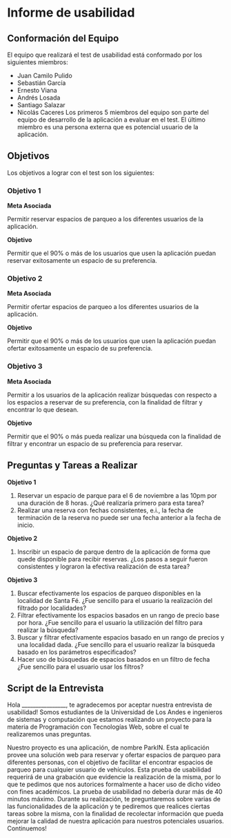 # Informe de usabilidad

## Conformación del Equipo

El equipo que realizará el test de usabilidad está conformado por los siguientes miembros:
* Juan Camilo Pulido
* Sebastián García
* Ernesto Viana
* Andrés Losada
* Santiago Salazar
* Nicolás Caceres
Los primeros 5 miembros del equipo son parte del equipo de desarrollo de la aplicación a evaluar en el test. El último miembro es una persona externa que es potencial usuario de la aplicación.

## Objetivos
Los objetivos a lograr con el test son los siguientes:

### Objetivo 1

**Meta Asociada**

Permitir reservar espacios de parqueo a los diferentes usuarios de la aplicación.

**Objetivo**

Permitir que el 90% o más de los usuarios que usen la aplicación puedan reservar exitosamente un espacio de su preferencia.

### Objetivo 2

**Meta Asociada**

Permitir ofertar espacios de parqueo a los diferentes usuarios de la aplicación.

**Objetivo**

Permitir que el 90% o más de los usuarios que usen la aplicación puedan ofertar exitosamente un espacio de su preferencia.

### Objetivo 3

**Meta Asociada**

Permitir a los usuarios de la aplicación realizar búsquedas con respecto a los espacios a reservar de su preferencia, con la finalidad de filtrar y encontrar lo que desean.

**Objetivo**

Permitir que el 90% o más pueda realizar una búsqueda con la finalidad de filtrar y encontrar un espacio de su preferencia para reservar.


## Preguntas y Tareas a Realizar

**Objetivo 1**
1. Reservar un espacio de parque para el 6 de noviembre a las 10pm por una duración de 8 horas. ¿Qué realizaría primero para esta tarea?
2. Realizar una reserva con fechas consistentes, e.i., la fecha de terminación de la reserva no puede ser una fecha anterior a la fecha de inicio.

**Objetivo 2**
1. Inscribir un espacio de parque dentro de la aplicación de forma que quede disponible para recibir reservas. ¿Los pasos a seguir fueron consistentes y lograron la efectiva realización de esta tarea?

**Objetivo 3**
1. Buscar efectivamente los espacios de parqueo disponibles en la localidad de Santa Fé. ¿Fue sencillo para el usuario la realización del filtrado por localidades?
2. Filtrar efectivamente los espacios basados en un rango de precio base por hora. ¿Fue sencillo para el usuario la utilización del filtro para realizar la búsqueda?
3. Buscar y filtrar efectivamente espacios basado en un rango de precios y una localidad dada. ¿Fue sencillo para el usuario realizar la búsqueda basado en los parámetros especificados?
4. Hacer uso de búsquedas de espacios basados en un filtro de fecha ¿Fue sencillo para el usuario usar los filtros?


## Script de la Entrevista


Hola ________________, te agradecemos por aceptar nuestra entrevista de usabilidad! Somos estudiantes de la Universidad de Los Andes e ingenieros de sistemas y computación que estamos realizando un proyecto para la materia de Programación con Tecnologías Web, sobre el cual te realizaremos unas preguntas.


Nuestro proyecto es una aplicación, de nombre ParkIN. Esta aplicación provee una solución web para reservar y ofertar espacios de parqueo para diferentes personas, con el objetivo de facilitar el encontrar espacios de parqueo para cualquier usuario de vehículos.
Esta prueba de usabilidad requerirá de una grabación que evidencie la realización de la misma, por lo que te pedimos que nos autorices formalmente a hacer uso de dicho video con fines académicos.
La prueba de usabilidad no debería durar más de 40 minutos máximo.
Durante su realización, te preguntaremos sobre varias de las funcionalidades de la aplicación y te pediremos que realices ciertas tareas sobre la misma, con la finalidad de recolectar información que pueda mejorar la calidad de nuestra aplicación para nuestros potenciales usuarios.
Continuemos!
